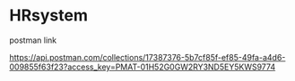 # HRsystem

postman link

https://api.postman.com/collections/17387376-5b7cf85f-ef85-49fa-a4d6-009855f63f23?access_key=PMAT-01H52G0GW2RY3ND5EY5KWS9774
